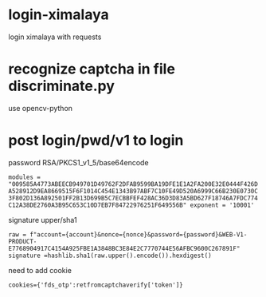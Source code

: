 # login-ximalaya
login ximalaya with requests

# recognize captcha in file discriminate.py
use opencv-python

# post login/pwd/v1 to login
password RSA/PKCS1_v1_5/base64encode

`
modules = "009585A4773ABEECB949701D49762F2DFAB9599BA19DFE1E1A2FA200E32E0444F426DA528912D9EA8669515F6F1014C454E1343B97ABF7C10FE49D520A6999C66B230E0730C3F802D136A892501FF2B13D699B5C7ECBBFEF428AC36D3D83A5BD627F18746A7FDC774C12A38DE2760A3B95C653C10D7EB7F84722976251F649556B"
exponent = '10001'
`

signature upper/sha1

`
raw = f"account={account}&nonce={nonce}&password={password}&WEB-V1-PRODUCT-E7768904917C4154A925FBE1A3848BC3E84E2C7770744E56AFBC9600C267891F"
signature =hashlib.sha1(raw.upper().encode()).hexdigest()
`

need to add cookie

`
cookies={'fds_otp':retfromcaptchaverify['token']}
`

